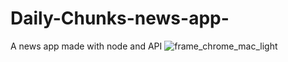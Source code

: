 # Daily-Chunks-news-app-
A news app made with node and API
![frame_chrome_mac_light](https://user-images.githubusercontent.com/117475603/219293583-79bf4e33-7ba2-4c63-8095-6b206c031450.png)
